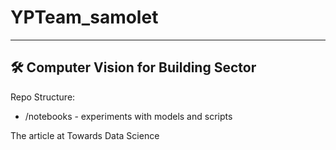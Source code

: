 # YPTeam_samolet
_______
## 🛠 Computer Vision for Building Sector

Repo Structure:

- /notebooks - experiments with models and scripts

The article at Towards Data Science






